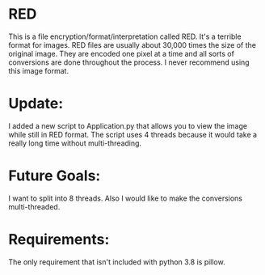 # RED
This is a file encryption/format/interpretation called RED. It's a terrible format for images. RED files are usually about 30,000 times the size of the original image. They are encoded one pixel at a time and all sorts of conversions are done throughout the process. I never recommend using this image format.

# Update:

I added a new script to Application.py that allows you to view the image while still in RED format. The script uses 4 threads because it would take a really long time without multi-threading.

# Future Goals:

I want to split into 8 threads. Also I would like to make the conversions multi-threaded.

# Requirements:

The only requirement that isn't included with python 3.8 is pillow.
